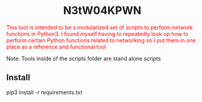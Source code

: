 <h1 style="text-align:center;"><b>N3tW04KPWN</b></h1>
<p style="color:red;">This tool is intended to be a modularized set of scripts to perform network functions in Python3. I found myself having to repeatedly look up how to perform certain Python functions related to networking so I put them in one place as a reference and functional tool</p1>

Note: Tools inside of the scripts folder are stand alone scripts
<h2>Install</h2>
pip3 install -r requirements.txt
